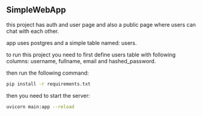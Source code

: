 ## SimpleWebApp

this project has auth and user page and also
a public page where users can chat with each other.

app uses postgres and a simple table named: users.

to run this project you need to first define users table
with following columns: username, fullname, email and hashed_password.

then run the following command:
```bash
pip install -r requirements.txt
```

then you need to start the server:
```bash
uvicorn main:app --reload
```